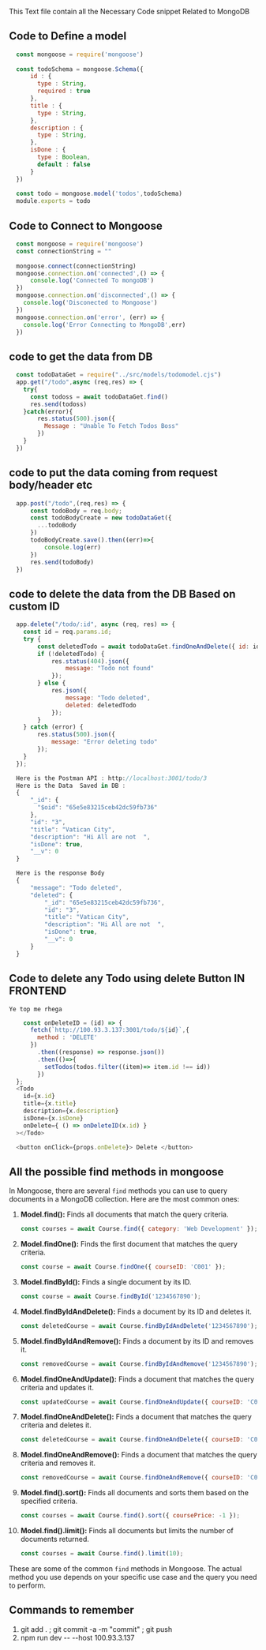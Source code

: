 This Text file contain all the Necessary Code snippet Related to MongoDB

## Code to Define a model
  ```javascript
    const mongoose = require('mongoose')
    
    const todoSchema = mongoose.Schema({
        id : {
          type : String,
          required : true
        },
        title : {
          type : String,
        },
        description : {
          type : String,
        },
        isDone : {
          type : Boolean,
          default : false
        }
    })
    
    const todo = mongoose.model('todos',todoSchema)
    module.exports = todo
  ```
## Code to Connect to Mongoose
  ```javascript
    const mongoose = require('mongoose')
    const connectionString = ""
    
    mongoose.connect(connectionString)
    mongoose.connection.on('connected',() => {
        console.log('Connected To mongoDB')
    })
    mongoose.connection.on('disconnected',() => {
      console.log('Disconected to Mongoose')
    })
    mongoose.connection.on('error', (err) => {
      console.log('Error Connecting to MongoDB',err)
    })
  ```
## code to get the data from DB
  ```javascript
    const todoDataGet = require("../src/models/todomodel.cjs")
    app.get("/todo",async (req,res) => {
      try{
        const todoss = await todoDataGet.find()
        res.send(todoss)
      }catch(error){
          res.status(500).json({
            Message : "Unable To Fetch Todos Boss"
          })
      }
    })
  ```
## code to put the data coming from request body/header etc

  ```javascript
    app.post("/todo",(req,res) => {
        const todoBody = req.body; 
        const todoBodyCreate = new todoDataGet({
          ...todoBody
        }) 
        todoBodyCreate.save().then((err)=>{
            console.log(err)
        })
        res.send(todoBody)
    })
  ```

## code to delete the data from the DB Based on custom ID
  ```javascript
    app.delete("/todo/:id", async (req, res) => {
      const id = req.params.id;
      try {
          const deletedTodo = await todoDataGet.findOneAndDelete({ id: id });
          if (!deletedTodo) {
              res.status(404).json({
                  message: "Todo not found"
              });
          } else {
              res.json({
                  message: "Todo deleted",
                  deleted: deletedTodo
              });
          }
      } catch (error) {
          res.status(500).json({
              message: "Error deleting todo"
          });
      }
    });

    Here is the Postman API : http://localhost:3001/todo/3
    Here is the Data  Saved in DB : 
    {
        "_id": {
          "$oid": "65e5e83215ceb42dc59fb736"
        },
        "id": "3",
        "title": "Vatican City",
        "description": "Hi All are not  ",
        "isDone": true,
        "__v": 0
    } 

    Here is the response Body
    {
        "message": "Todo deleted",
        "deleted": {
            "_id": "65e5e83215ceb42dc59fb736",
            "id": "3",
            "title": "Vatican City",
            "description": "Hi All are not  ",
            "isDone": true,
            "__v": 0
        }
    } 
  ```
## Code to delete any Todo using delete Button IN FRONTEND

    Ye top me rhega
  ```javascript
      const onDeleteID = (id) => {
        fetch(`http://100.93.3.137:3001/todo/${id}`,{
          method : 'DELETE'
        })
          .then((response) => response.json())
          .then(()=>{
            setTodos(todos.filter((item)=> item.id !== id))
          })
    };
    <Todo
      id={x.id}
      title={x.title}
      description={x.description}
      isDone={x.isDone}
      onDelete={ () => onDeleteID(x.id) }
    ></Todo>

    <button onClick={props.onDelete}> Delete </button>
  ```

## All the possible find methods in mongoose

In Mongoose, there are several `find` methods you can use to query documents in a MongoDB collection. Here are the most common ones:

1. **Model.find():** Finds all documents that match the query criteria.
   ```javascript
   const courses = await Course.find({ category: 'Web Development' });
   ```

2. **Model.findOne():** Finds the first document that matches the query criteria.
   ```javascript
   const course = await Course.findOne({ courseID: 'C001' });
   ```

3. **Model.findById():** Finds a single document by its ID.
   ```javascript
   const course = await Course.findById('1234567890');
   ```

4. **Model.findByIdAndDelete():** Finds a document by its ID and deletes it.
   ```javascript
   const deletedCourse = await Course.findByIdAndDelete('1234567890');
   ```

5. **Model.findByIdAndRemove():** Finds a document by its ID and removes it.
   ```javascript
   const removedCourse = await Course.findByIdAndRemove('1234567890');
   ```

6. **Model.findOneAndUpdate():** Finds a document that matches the query criteria and updates it.
   ```javascript
   const updatedCourse = await Course.findOneAndUpdate({ courseID: 'C001' }, { $set: { courseTitle: 'New Title' } }, { new: true });
   ```

7. **Model.findOneAndDelete():** Finds a document that matches the query criteria and deletes it.
   ```javascript
   const deletedCourse = await Course.findOneAndDelete({ courseID: 'C001' });
   ```

8. **Model.findOneAndRemove():** Finds a document that matches the query criteria and removes it.
   ```javascript
   const removedCourse = await Course.findOneAndRemove({ courseID: 'C001' });
   ```

9. **Model.find().sort():** Finds all documents and sorts them based on the specified criteria.
   ```javascript
   const courses = await Course.find().sort({ coursePrice: -1 });
   ```

10. **Model.find().limit():** Finds all documents but limits the number of documents returned.
    ```javascript
    const courses = await Course.find().limit(10);
    ```

These are some of the common `find` methods in Mongoose. The actual method you use depends on your specific use case and the query you need to perform.




## Commands to remember
1. git add . ; git commit -a -m "commit" ; git push
2. npm run dev -- --host 100.93.3.137
